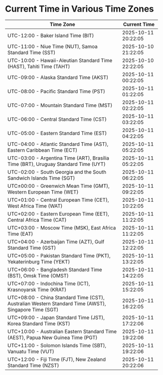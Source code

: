 # Current Time in Various Time Zones

| Time Zone | Current Time |
|-----------|--------------|
| UTC-12:00 - Baker Island Time (BIT) | 2025-10-11 20:22:05 |
| UTC-11:00 - Niue Time (NUT), Samoa Standard Time (SST) | 2025-10-10 21:22:05 |
| UTC-10:00 - Hawaii-Aleutian Standard Time (HAST), Tahiti Time (TAHT) | 2025-10-10 22:22:05 |
| UTC-09:00 - Alaska Standard Time (AKST) | 2025-10-11 00:22:05 |
| UTC-08:00 - Pacific Standard Time (PST) | 2025-10-11 01:22:05 |
| UTC-07:00 - Mountain Standard Time (MST) | 2025-10-11 02:22:05 |
| UTC-06:00 - Central Standard Time (CST) | 2025-10-11 03:22:05 |
| UTC-05:00 - Eastern Standard Time (EST) | 2025-10-11 04:22:05 |
| UTC-04:00 - Atlantic Standard Time (AST), Eastern Caribbean Time (ECT) | 2025-10-11 05:22:05 |
| UTC-03:00 - Argentina Time (ART), Brasília Time (BRT), Uruguay Standard Time (UYT) | 2025-10-11 05:22:05 |
| UTC-02:00 - South Georgia and the South Sandwich Islands Time (SGT) | 2025-10-11 06:22:05 |
| UTC±00:00 - Greenwich Mean Time (GMT), Western European Time (WET) | 2025-10-11 09:22:05 |
| UTC+01:00 - Central European Time (CET), West Africa Time (WAT) | 2025-10-11 10:22:05 |
| UTC+02:00 - Eastern European Time (EET), Central Africa Time (CAT) | 2025-10-11 11:22:05 |
| UTC+03:00 - Moscow Time (MSK), East Africa Time (EAT) | 2025-10-11 11:22:05 |
| UTC+04:00 - Azerbaijan Time (AZT), Gulf Standard Time (GST) | 2025-10-11 12:22:05 |
| UTC+05:00 - Pakistan Standard Time (PKT), Yekaterinburg Time (YEKT) | 2025-10-11 13:22:05 |
| UTC+06:00 - Bangladesh Standard Time (BST), Omsk Time (OMST) | 2025-10-11 14:22:05 |
| UTC+07:00 - Indochina Time (ICT), Krasnoyarsk Time (KRAT) | 2025-10-11 15:22:05 |
| UTC+08:00 - China Standard Time (CST), Australian Western Standard Time (AWST), Singapore Time (SGT) | 2025-10-11 16:22:05 |
| UTC+09:00 - Japan Standard Time (JST), Korea Standard Time (KST) | 2025-10-11 17:22:06 |
| UTC+10:00 - Australian Eastern Standard Time (AEST), Papua New Guinea Time (PGT) | 2025-10-11 19:22:06 |
| UTC+11:00 - Solomon Islands Time (SBT), Vanuatu Time (VUT) | 2025-10-11 19:22:06 |
| UTC+12:00 - Fiji Time (FJT), New Zealand Standard Time (NZST) | 2025-10-11 20:22:06 |
